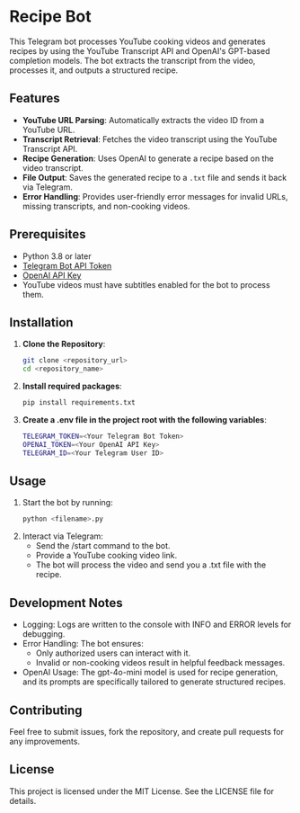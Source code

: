 # Recipe Bot


This Telegram bot processes YouTube cooking videos and generates recipes by using the YouTube Transcript API and OpenAI's GPT-based completion models. The bot extracts the transcript from the video, processes it, and outputs a structured recipe.


## Features

- **YouTube URL Parsing**: Automatically extracts the video ID from a YouTube URL.
- **Transcript Retrieval**: Fetches the video transcript using the YouTube Transcript API.
- **Recipe Generation**: Uses OpenAI to generate a recipe based on the video transcript.
- **File Output**: Saves the generated recipe to a `.txt` file and sends it back via Telegram.
- **Error Handling**: Provides user-friendly error messages for invalid URLs, missing transcripts, and non-cooking videos.


## Prerequisites

- Python 3.8 or later
- [Telegram Bot API Token](https://core.telegram.org/bots#botfather)
- [OpenAI API Key](https://platform.openai.com/signup/)
- YouTube videos must have subtitles enabled for the bot to process them.


## Installation

1. **Clone the Repository**:
   ```bash
   git clone <repository_url>
   cd <repository_name>
2. **Install required packages**:
    ```bash
    pip install requirements.txt
3. **Create a .env file in the project root with the following variables**:
    ```bash
    TELEGRAM_TOKEN=<Your Telegram Bot Token>
    OPENAI_TOKEN=<Your OpenAI API Key>
    TELEGRAM_ID=<Your Telegram User ID>

## Usage

1. Start the bot by running:
    ```bash
    python <filename>.py

2. Interact via Telegram:
   - Send the /start command to the bot.
   - Provide a YouTube cooking video link.
   - The bot will process the video and send you a .txt file with the recipe.


## Development Notes

- Logging: Logs are written to the console with INFO and ERROR levels for debugging.
- Error Handling: The bot ensures:
    - Only authorized users can interact with it.
    - Invalid or non-cooking videos result in helpful feedback messages.
- OpenAI Usage: The gpt-4o-mini model is used for recipe generation, and its prompts are specifically tailored to generate structured recipes.


## Contributing

Feel free to submit issues, fork the repository, and create pull requests for any improvements.


## License

This project is licensed under the MIT License. See the LICENSE file for details.
